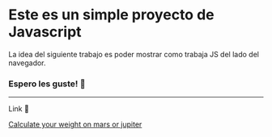 # Este es un simple proyecto de Javascript

La idea del siguiente trabajo es poder mostrar como trabaja JS del lado del navegador.

### Espero les guste! 💓

---

Link 🔽

[Calculate your weight on mars or jupiter](https://francomoreira-35731.netlify.app/)

